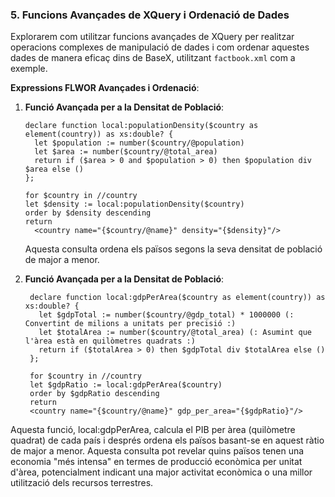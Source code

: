 
### 5. Funcions Avançades de XQuery i Ordenació de Dades

Explorarem com utilitzar funcions avançades de XQuery per realitzar operacions complexes de manipulació de dades i com ordenar aquestes dades de manera eficaç dins de BaseX, utilitzant `factbook.xml` com a exemple.

**Expressions FLWOR Avançades i Ordenació**:

1. **Funció Avançada per a la Densitat de Població**:
   ```xquery
   declare function local:populationDensity($country as element(country)) as xs:double? {
     let $population := number($country/@population)
     let $area := number($country/@total_area)
     return if ($area > 0 and $population > 0) then $population div $area else ()
   };
   
   for $country in //country
   let $density := local:populationDensity($country)
   order by $density descending
   return 
     <country name="{$country/@name}" density="{$density}"/>
   ```
   Aquesta consulta ordena els països segons la seva densitat de població de major a menor.


2. **Funció Avançada per a la Densitat de Població**:
   ```xquery
    declare function local:gdpPerArea($country as element(country)) as xs:double? {
      let $gdpTotal := number($country/@gdp_total) * 1000000 (: Convertint de milions a unitats per precisió :)
      let $totalArea := number($country/@total_area) (: Asumint que l'àrea està en quilòmetres quadrats :)
      return if ($totalArea > 0) then $gdpTotal div $totalArea else ()
    };

    for $country in //country
    let $gdpRatio := local:gdpPerArea($country)
    order by $gdpRatio descending
    return 
    <country name="{$country/@name}" gdp_per_area="{$gdpRatio}"/>
   ```
  Aquesta funció, local:gdpPerArea, calcula el PIB per àrea (quilòmetre quadrat) de cada país i després ordena els països basant-se en aquest ràtio de major a menor. Aquesta consulta pot revelar quins països tenen una economia "més intensa" en termes de producció econòmica per unitat d'àrea, potencialment indicant una major activitat econòmica o una millor utilització dels recursos terrestres.

